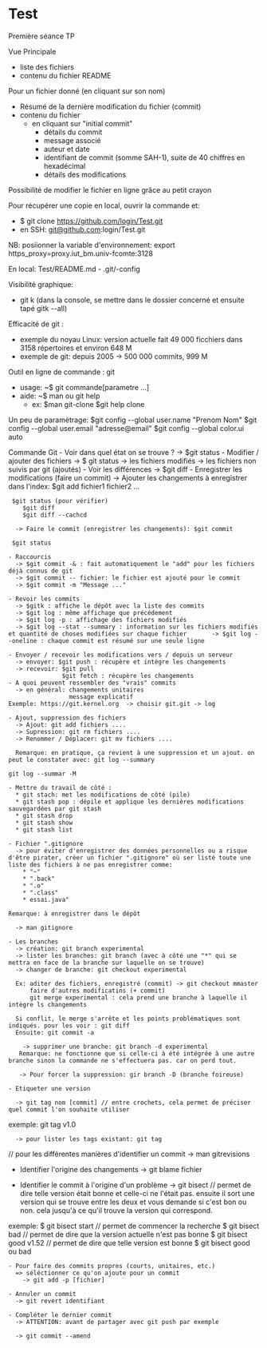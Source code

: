 # Test
Première séance TP

Vue Principale 
  - liste des fichiers
  - contenu du fichier README

Pour un fichier donné (en cliquant sur son nom)
  - Résumé de la dernière modification du fichier (commit)
  - contenu du fichier
    * en cliquant sur "initial commit"
      * détails du commit
      * message associé
      * auteur et date
      * identifiant de commit (somme SAH-1), suite de 40 chiffres en hexadécimal
      * détails des modifications

Possibilité de modifier le fichier en ligne grâce au petit crayon

Pour récupérer une copie en local, ouvrir la commande et: 
- $ git clone https://github.com/login/Test.git
- en SSH: git@github.com:login/Test.git

NB: posiionner la variable d'environnement: export https_proxy=proxy.iut_bm.univ-fcomte:3128

En local: 
  Test/README.md
    - .git/-config

Visibilité graphique: 
  - git k (dans la console, se mettre dans le dossier concerné et ensuite tapé gitk --all)

Efficacité de git : 
- exemple du noyau Linux: version actuelle fait 49 000 ficchiers dans 3158 répertoires et environ 648 M
- exemple de git: depuis 2005 -> 500 000 commits, 999 M

Outil en ligne de commande : git
- usage: ~$ git commande[parametre ...]
- aide: ~$ man ou git help
  * ex: $man git-clone
        $git help clone

Un peu de paramétrage: 
  $git config --global user.name "Prenom Nom"
  $git config --global user.email "adresse@email"
  $git config --global color.ui auto
  
  Commande Git
    - Voir dans quel état on se trouve ? 
      -> $git status
    - Modifier / ajouter des fichiers 
      -> $ git status
      -> les fichiers modifiés
      -> les fichiers non suivis par git (ajoutés)
    - Voir les différences 
      -> $git diff
    - Enregistrer les modifications (faire un commit)
      -> Ajouter les changements à enregistrer dans l'index: $git add fichier1 fichier2 ...
      
     $git status (pour vérifier)
        $git diff
        $git diff --cachcd
      
      -> Faire le commit (enregistrer les changements): $git commit
      
     $git status
    
    - Raccourcis
      -> $git commit -& : fait automatiquement le "add" pour les fichiers déjà connus de git
      -> $git commit -- fichier: le fichier est ajouté pour le commit
      -> $git commit -m "Message ..."
      
    - Revoir les commits
      -> $gitk : affiche le dépôt avec la liste des commits
      -> $git log : même affichage que précédement 
      -> $git log -p : affichage des fichiers modifiés
      -> $git log --stat --summary : information sur les fichiers modifiés et quantité de choses modifiées sur chaque fichier       -> $git log --oneline : chaque commit est résumé sur une seule ligne
      
    - Envoyer / recevoir les modifications vers / depuis un serveur 
      -> envoyer: $git push : récupère et intègre les changements
      -> recevoir: $git pull
                   $git fetch : récupère les changements 
    - A quoi peuvent ressembler des "vrais" commits
      -> en général: changements unitaires
                     message explicatif
    Exemple: https://git.kernel.org  -> choisir git.git -> log 
    
    - Ajout, suppression des fichiers
      -> Ajout: git add fichiers ....
      -> Supression: git rm fichiers ....
      -> Renommer / Déplacer: git mv fichiers .... 
      
      Remarque: en pratique, ça revient à une suppression et un ajout. on peut le constater avec: git log --summary 
                                                                                                  git log --summar -M
    
    - Mettre du travail de côté : 
      * git stach: met les modifications de côté (pile)
      * git stash pop : dépile et applique les dernières modifications sauvegardées par git stash
      * git stash drop
      * git stash show
      * git stash list
    
    - Fichier ".gitignore
      -> pour éviter d'enregistrer des données personnelles ou a risque d'être pirater, créer un fichier ".gitignore" où ser listé toute une liste des fichiers à ne pas enregistrer comme: 
        * "~"
        * ".back"
        * ".o"
        * ".class"
        * essai.java"
        
    Remarque: à enregistrer dans le dépôt
    
      -> man gitignore
    
    - Les branches
      -> création: git branch experimental
      -> lister les branches: git branch (avec à côté une "*" qui se mettra en face de la branche sur laquelle on se trouve)
      -> changer de branche: git checkout experimental
      
      Ex: aditer des fichiers, enregistré (commit) -> git checkout mmaster
          faire d'autres modificatins (+ commit)
          git merge experimental : cela prend une branche à laquelle il intègre ls changements
          
      Si conflit, le merge s'arrête et les points problématiques sont indiqués. pour les voir : git diff
      Ensuite: git commit -a
      
        -> supprimer une branche: git branch -d experimental
       Remarque: ne fonctionne que si celle-ci à été intégrée à une autre branche sinon la commande ne s'effectuera pas. car on perd tout. 
       
       -> Pour forcer la suppression: gir branch -D (branche foireuse)
    
    - Etiqueter une version
    
      -> git tag nom [commit] // entre crochets, cela permet de préciser quel commit l'on souhaite utiliser
  exemple: git tag v1.0
  
      -> pour lister les tags existant: git tag
// pour les différentes manières d'identifier un commit -> man gitrevisions

  - Identifier l'origine des changements 
    -> git blame fichier

  - Identifier le commit à l'origine d'un problème
    -> git bisect // permet de dire telle version était bonne et celle-ci ne l'était pas. ensuite il sort une version qui se trouve entre les deux et vous demande si c'est bon ou non. cela jusqu'à ce qu'il trouve la version qui correspond. 

  exemple: $ git bisect start // permet de commencer la recherche
           $ git bisect bad // permet de dire que la version actuelle n'est pas bonne
           $ git bisect good v1.52 // permet de dire que telle version est bonne
           $ git bisect good ou bad 
    
    - Pour faire des commits propres (courts, unitaires, etc.)
      => séléctionner ce qu'on ajoute pour un commit
        -> git add -p [fichier]
    
    - Annuler un commit
      -> git revert identifiant
      
    - Compléter le dernier commit 
      -> ATTENTION: avant de partager avec git push par exemple
      
      -> git commit --amend
      
